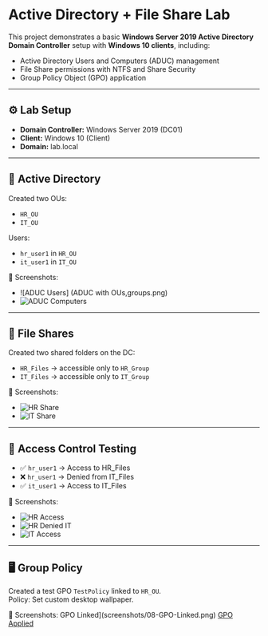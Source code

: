 # Active Directory + File Share Lab

This project demonstrates a basic **Windows Server 2019 Active Directory Domain Controller** setup with **Windows 10 clients**, including:
- Active Directory Users and Computers (ADUC) management
- File Share permissions with NTFS and Share Security
- Group Policy Object (GPO) application

---

## ⚙️ Lab Setup
- **Domain Controller:** Windows Server 2019 (DC01)
- **Client:** Windows 10 (Client)
- **Domain:** lab.local

---

## 👤 Active Directory
Created two OUs:
- `HR_OU`
- `IT_OU`

Users:
- `hr_user1` in `HR_OU`
- `it_user1` in `IT_OU`

📸 Screenshots:
- ![ADUC Users] (ADUC with OUs,groups.png)
- ![ADUC Computers](screenshots/02-ADUC-Computers.png)

---

## 📂 File Shares
Created two shared folders on the DC:
- `HR_Files` → accessible only to `HR_Group`
- `IT_Files` → accessible only to `IT_Group`

📸 Screenshots:
- ![HR Share](screenshots/03-Share-HR.png)
- ![IT Share](screenshots/04-Share-IT.png)

---

## 🔑 Access Control Testing
- ✅ `hr_user1` → Access to HR_Files  
- ❌ `hr_user1` → Denied from IT_Files  
- ✅ `it_user1` → Access to IT_Files  

📸 Screenshots:
- ![HR Access](screenshots/05-Client-HR_Access.png)
- ![HR Denied IT](screenshots/06-Client-HR_Denied.png)
- ![IT Access](screenshots/07-Client-IT_Access.png)

---

## 🖥️ Group Policy
Created a test GPO `TestPolicy` linked to `HR_OU`.  
Policy: Set custom desktop wallpaper.

📸 Screenshots:
GPO Linked](screenshots/08-GPO-Linked.png)
[GPO Applied](screenshots/09-GPO-Result.png)
